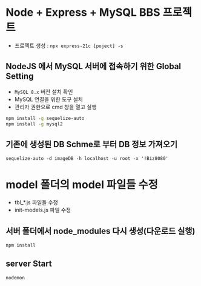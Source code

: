 # Node + Express + MySQL BBS 프로젝트

- 프로젝트 생성 : `npx express-21c [poject] -s`

## NodeJS 에서 MySQL 서버에 접속하기 위한 Global Setting

- `MySQL 8.x` 버전 설치 확인
- MySQL 연결을 위한 도구 설치
- 관리자 권한으로 cmd 창을 열고 실행

```bash
npm install -g sequelize-auto
npm install -g mysql2
```

## 기존에 생성된 DB Schme로 부터 DB 정보 가져오기

`sequelize-auto -d imageDB -h localhost -u root -x '!Biz8080'`

# model 폴더의 model 파일들 수정

- tbl\_\*.js 파일들 수정
- init-models.js 파일 수정

## 서버 폴더에서 node_modules 다시 생성(다운로드 실행)

`npm install`

## server Start

`nodemon`
